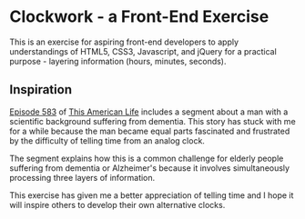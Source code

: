 Clockwork - a Front-End Exercise
================================

This is an exercise for aspiring front-end developers
to apply understandings of HTML5, CSS3, Javascript, and jQuery
for a practical purpose - layering information 
(hours, minutes, seconds).


Inspiration
------------

[Episode 583](https://www.thisamericanlife.org/radio-archives/episode/583/transcript) of [This American Life](http://www.thisamericanlife.org/) includes a segment about
a man with a scientific background suffering from dementia. 
This story has stuck with me for a while because the man became
equal parts fascinated and frustrated by the difficulty of telling
time from an analog clock.

The segment explains how this is a common challenge for elderly 
people suffering from dementia or Alzheimer's because it involves
simultaneously processing three layers of information.

This exercise has given me a better appreciation of telling time 
and I hope it will inspire others to develop their own alternative
clocks.
